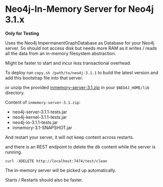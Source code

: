 # Neo4j-In-Memory Server for Neo4j 3.1.x

**Only for Testing**

Uses the Neo4j ImpermanentGraphDatabase as Database for your Neo4j server.
So should not access disk but needs more RAM as it writes / reads all the data from an in-memory filesystem abstraction.

Might be faster to start and incur less transactional overhead.

To deploy run `copy.sh /path/to/neo4j-3.1.1` to build the latest version and add this bootstrap file into that server.  

or unzip the provided [inmemory-server-3.1.zip](https://dl.dropboxusercontent.com/u/14493611/inmemory-server-3.1.zip) in your `$NEO4J_HOME/lib` directory.

Content of `inmemory-server-3.1.zip`:

* neo4j-server-3.1.1-tests.jar
* neo4j-kernel-3.1.1-tests.jar
* neo4j-io-3.1.1-tests.jar
* inmemory-3.1-SNAPSHOT.jar

And restart your server, it will not keep content across restarts.

and there is an REST endpoint to delete the db content while the server is running.

`curl -XDELETE http://localhost:7474/test/clean`

The in-memory server will be picked up automatically.

Starts / Restarts should also be faster.
